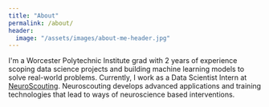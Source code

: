 ```yaml
---
title: "About"
permalink: /about/
header:
  image: "/assets/images/about-me-header.jpg"
---
```


I'm a Worcester Polytechnic Institute grad with 2 years of experience scoping data science projects and building machine learning models to solve real-world problems. Currently, I work as a Data Scientist Intern at [NeuroScouting](https://www.neuroscouting.com/). Neuroscouting develops advanced applications and training technologies that lead to ways of neuroscience based interventions.



